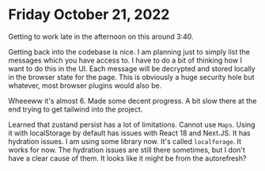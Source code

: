 # Friday October 21, 2022

Getting to work late in the afternoon on this around 3:40.

Getting back into the codebase is nice. I am planning just to simply list the messages which you have access to.
I have to do a bit of thinking how I want to do this in the UI. Each message will be decrypted and stored locally
in the browser state for the page. This is obviously a huge security hole but whatever, most browser plugins would
also be.

Wheeeww it's almost 6. Made some decent progress. A bit slow there at the end trying to get tailwind into the project.

Learned that zustand persist has a lot of limitations. Cannot use `Maps`. Using it with localStorage by default
has issues with React 18 and Next.JS. It has hydration issues. I am using some library now. It's called
`localforage`. It works for now. The hydration issues are still there sometimes, but I don't have a clear
cause of them. It looks like it might be from the autorefresh?

